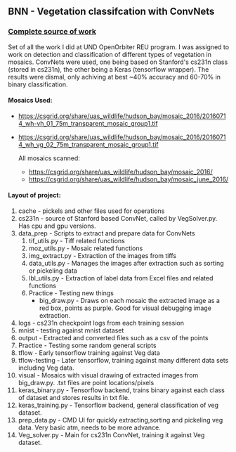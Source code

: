 ## BNN - Vegetation classifcation with ConvNets

### [Complete source of work](http://gitbay.hockeymikey.com/hockeymikey/BNN)

Set of all the work I did at UND OpenOrbiter REU program.
I was assigned to work on detection and classification of different types of vegetation in mosaics.
ConvNets were used, one being based on Stanford's cs231n class (stored in cs231n), the other being a Keras (tensorflow wrapper).
The results were dismal, only achiving at best ~40% accuracy and 60-70% in binary classification.

#### Mosaics Used:
* https://csgrid.org/share/uas_wildlife/hudson_bay/mosaic_2016/20160714_wh-vh_01_75m_transparent_mosaic_group1.tif
* https://csgrid.org/share/uas_wildlife/hudson_bay/mosaic_2016/20160714_wh_vg_02_75m_transparent_mosaic_group1.tif

	All mosaics scanned:
	* https://csgrid.org/share/uas_wildlife/hudson_bay/mosaic_2016/
	* https://csgrid.org/share/uas_wildlife/hudson_bay/mosaic_june_2016/

#### Layout of project:

1. cache - pickels and other files used for operations
2. cs231n - source of Stanford based ConvNet, called by VegSolver.py.  Has cpu and gpu versions.
3. data_prep - Scripts to extract and prepare data for ConvNets
	1. tif_utils.py - Tiff related functions
	2. moz_utils.py - Mosaic related functions
	3. img_extract.py - Extraction of the images from tiffs
	4. data_utils.py - Manages the images after extraction such as sorting or pickeling data
	5. lbl_utils.py - Extraction of label data from Excel files and related functions
	6. Practice - Testing new things
		* big_draw.py - Draws on each mosaic the extracted image as a red box, points as purple. Good for visual debugging image extraction.
4. logs - cs231n checkpoint logs from each training session
5. mnist - testing against mnist dataset
6. output - Extracted and converted files such as a csv of the points
7. Practice - Testing some random general scripts
8. tflow - Early tensorflow training against Veg data
9. tflow-testing - Later tensorflow, training against many different data sets including Veg data.
10. visual - Mosaics with visual drawing of extracted images from big_draw.py. .txt files are point locations/pixels
11. keras_binary.py - Tensorflow backend, trains binary against each class of dataset and stores results in txt file.
12. keras_training.py - Tensorflow backend, general classification of veg dataset.
13. prep_data.py - CMD UI for quickly extracting,sorting and pickeling veg data. Very basic atm, needs to be more advance.
14. Veg_solver.py - Main for cs231n ConvNet, training it against Veg dataset.